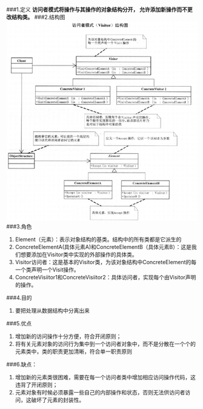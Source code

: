 ###1.定义
 **访问者模式将操作与其操作的对象结构分开， 允许添加新操作而不更改结构类。**
###2.结构图
![image-20191213105931333](etc/state.png)
###3.角色
1) Element（元素）：表示对象结构的基类。结构中的所有类都是它派生的
2) ConcreteElementA(具体元素A)和ConcreteElementB（具体元素B）：这是我们想要添加在Visitor类中实现的外部操作的具体类。
3) Visitor访问者：这是基本的Visitor类，为该对象结构中ConcreteElement的每一个类声明一个Visit操作。
4) ConcreteVisiitor1和ConcreteVisiitor2：具体访问者，实现每个由Visitor声明的操作。

###4.目的
1) 要把处理从数据结构中分离出来

###5.优点
1) 增加新的访问操作十分方便，符合开闭原则；
2) 将有关元素对象的访问行为集中到一个访问者对象中，而不是分散在一个个的元素类中，类的职责更加清晰，符合单一职责原则

###6.缺点： 
1) 增加新的元素类很困难，需要在每一个访问者类中增加相应访问操作代码，这违背了开闭原则；
2) 元素对象有时候必须暴露一些自己的内部操作和状态，否则无法供访问者访问，这破坏了元素的封装性。